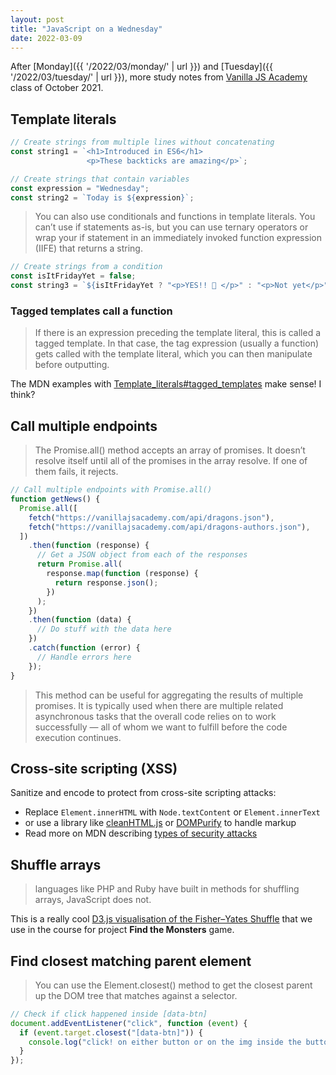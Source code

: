 ```yaml
---
layout: post
title: "JavaScript on a Wednesday"
date: 2022-03-09
---
```


After [Monday]({{ '/2022/03/monday/' | url }}) and [Tuesday]({{ '/2022/03/tuesday/' | url }}), more study notes from [Vanilla JS Academy ](https://vanillajsacademy.com/) class of October 2021.

## Template literals

```js
// Create strings from multiple lines without concatenating
const string1 = `<h1>Introduced in ES6</h1>
                 <p>These backticks are amazing</p>`;

// Create strings that contain variables
const expression = "Wednesday";
const string2 = `Today is ${expression}`;
```

> You can also use conditionals and functions in template literals. You can’t use if statements as-is, but you can use ternary operators or wrap your if statement in an immediately invoked function expression (IIFE) that returns a string.

```js
// Create strings from a condition
const isItFridayYet = false;
const string3 = `${isItFridayYet ? "<p>YES!! 🥳 </p>" : "<p>Not yet</p>"}`;
```

### Tagged templates call a function

> If there is an expression preceding the template literal, this is called a tagged template. In that case, the tag expression (usually a function) gets called with the template literal, which you can then manipulate before outputting.

The MDN examples with [Template_literals#tagged_templates](https://developer.mozilla.org/en-US/docs/Web/JavaScript/Reference/Template_literals#tagged_templates) make sense! I think?

## Call multiple endpoints

> The Promise.all() method accepts an array of promises. It doesn’t resolve itself until all of the promises in the array resolve. If one of them fails, it rejects.

```js
// Call multiple endpoints with Promise.all()
function getNews() {
  Promise.all([
    fetch("https://vanillajsacademy.com/api/dragons.json"),
    fetch("https://vanillajsacademy.com/api/dragons-authors.json"),
  ])
    .then(function (response) {
      // Get a JSON object from each of the responses
      return Promise.all(
        response.map(function (response) {
          return response.json();
        })
      );
    })
    .then(function (data) {
      // Do stuff with the data here
    })
    .catch(function (error) {
      // Handle errors here
    });
}
```

> This method can be useful for aggregating the results of multiple promises. It is typically used when there are multiple related asynchronous tasks that the overall code relies on to work successfully — all of whom we want to fulfill before the code execution continues.

## Cross-site scripting (XSS)

Sanitize and encode to protect from cross-site scripting attacks:

- Replace `Element.innerHTML` with `Node.textContent` or `Element.innerText`
- or use a library like [cleanHTML.js](https://vanillajstoolkit.com/helpers/cleanhtml/) or [DOMPurify](https://github.com/cure53/DOMPurify) to handle markup
- Read more on MDN describing [types of security attacks](https://developer.mozilla.org/en-US/docs/Web/Security/Types_of_attacks)

## Shuffle arrays

> languages like PHP and Ruby have built in methods for shuffling arrays, JavaScript does not.

This is a really cool [D3.js visualisation of the Fisher–Yates Shuffle](https://bost.ocks.org/mike/shuffle/) that we use in the course for project **Find the Monsters** game.

## Find closest matching parent element

> You can use the Element.closest() method to get the closest parent up the DOM tree that matches against a selector.

```js
// Check if click happened inside [data-btn]
document.addEventListener("click", function (event) {
  if (event.target.closest("[data-btn]")) {
    console.log("click! on either button or on the img inside the button");
  }
});
```
